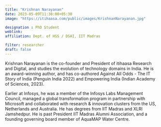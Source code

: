 ```yaml
---
title: "Krishnan Narayanan"
date: 2023-05-09T11:30:00+05:30
image: "https://itihaasa.com/public/images/KrishnanNarayanan.jpg"

designation : PhD Student
weblink:
affiliation: Dept. of HSS / DSAI, IIT Madras

filter: researcher
draft: false
---
```


Krishnan Narayanan is the co-founder and President of itihaasa Research and Digital, and studies the evolution of technology domains in India. He is an award-winning author, and has co-authored Against All Odds - The IT Story of India (Penguin India 2022) and Empowering India (Indian Academy of Sciences, 2023). 

Earlier at Infosys, he was a member of the Infosys Labs Management Council, managed a global transformation program in partnership with Microsoft and collaborated with research & innovation clusters from the US, Netherlands and Australia. He has degrees from IIT Madras and XLRI Jamshedpur. He is past President IIT Madras Alumni Association, and a founding governing board member of AquaMAP Water Centre.

